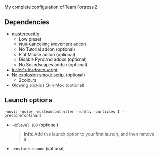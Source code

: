 My complete configuration of Team Fortress 2

## Dependencies
* [mastercomfig](https://github.com/mastercomfig/mastercomfig)
  * Low preset
  * Null-Cancelling Movement addon
  * No Tutorial addon (optional)
  * Flat Mouse addon (optional)
  * Disable Pyroland addon (optional)
  * No Soundscapes addon (optional)
* [junior's loadouts script](https://github.com/jooonior/tf2-loadouts-script)
* [No explosion smoke script](https://www.teamfortress.tv/25647/no-explosion-smoke-script) (optional)
  * 2colours
* [Glowing stickies Skin Mod](https://jump.tf/forum/index.php?topic=17.0) (optional)

## Launch options
```
-novid -nojoy -nosteamcontroller -nohltv -particles 1 -precachefontchars
```
* `-dxlevel 100` (optional)
  > **Info:**  Add this launch option to your first launch, and then remove it.
* `-nostartupsound` (optional)
